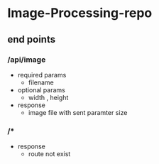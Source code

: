 # Image-Processing-repo

## end points

### /api/image

-   required params
    -   filename
-   optional params
    -   width , height
-   response
    -   image file with sent paramter size

### /\*

-   response
    -   route not exist
